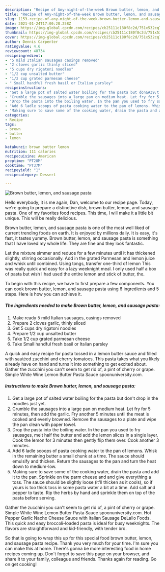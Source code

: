 ```yaml
---
description: "Recipe of Any-night-of-the-week Brown butter, lemon, and sausage pasta"
title: "Recipe of Any-night-of-the-week Brown butter, lemon, and sausage pasta"
slug: 1153-recipe-of-any-night-of-the-week-brown-butter-lemon-and-sausage-pasta
date: 2021-01-24T17:00:28.258Z
image: https://img-global.cpcdn.com/recipes/cb25111c180f8c2d/751x532cq70/brown-butter-lemon-and-sausage-pasta-recipe-main-photo.jpg
thumbnail: https://img-global.cpcdn.com/recipes/cb25111c180f8c2d/751x532cq70/brown-butter-lemon-and-sausage-pasta-recipe-main-photo.jpg
cover: https://img-global.cpcdn.com/recipes/cb25111c180f8c2d/751x532cq70/brown-butter-lemon-and-sausage-pasta-recipe-main-photo.jpg
author: Dennis Carpenter
ratingvalue: 4.6
reviewcount: 48734
recipeingredient:
- "5 mild Italian sausages casings removed"
- "2 cloves garlic thinly sliced"
- "5 cups dry rigatoni noodles"
- "1/2 cup unsalted butter"
- "1/2 cup grated parmesan cheese"
- " Small handful fresh basil or Italian parsley"
recipeinstructions:
- "Get a large pot of salted water boiling for the pasta but don&#39;t drop in the noodles just yet."
- "Crumble the sausages into a large pan on medium heat. Let fry for 5 minutes, then add the garlic. Fry another 5 minutes until the meat is cooked and evenly browned. Remove the sausages to a plate and wipe the pan clean with paper towel."
- "Drop the pasta into the boiling water. In the pan you used to fry sausages, melt half the butter and add the lemon slices in a single layer. Cook the lemon for 3 minutes then gently flip them over. Cook another 3 minutes."
- "Add 6 ladle scoops of pasta cooking water to the pan of lemons. Whisk in the remaining butter a small chunk at a time. The sauce should emulsify and thicken. Return the sausages to the pan and turn the heat down to medium-low."
- "Making sure to save some of the cooking water, drain the pasta and add it to the pan. Sprinkle on the parm cheese and and give everything a toss. The sauce should be slightly loose (it&#39;ll thicken as it cools), so if yours is too thick toss in some pasta water a bit at a time. Add salt and pepper to taste. Rip the herbs by hand and sprinkle them on top of the pasta before serving."
categories:
- Recipe
tags:
- brown
- butter
- lemon

katakunci: brown butter lemon 
nutrition: 111 calories
recipecuisine: American
preptime: "PT28M"
cooktime: "PT37M"
recipeyield: "1"
recipecategory: Dessert

---
```



![Brown butter, lemon, and sausage pasta](https://img-global.cpcdn.com/recipes/cb25111c180f8c2d/751x532cq70/brown-butter-lemon-and-sausage-pasta-recipe-main-photo.jpg)

Hello everybody, it is me again, Dan, welcome to our recipe page. Today, we're going to prepare a distinctive dish, brown butter, lemon, and sausage pasta. One of my favorites food recipes. This time, I will make it a little bit unique. This will be really delicious.

Brown butter, lemon, and sausage pasta is one of the most well liked of current trending foods on earth. It is enjoyed by millions daily. It is easy, it's fast, it tastes yummy. Brown butter, lemon, and sausage pasta is something that I have loved my whole life. They are fine and they look fantastic.

Let the mixture simmer and reduce for a few minutes until it has thickened slightly, stirring occasionally. Add in the grated Parmesan and lemon juice and whisk until combined. Using tongs, transfer one-third of lemon This was really quick and easy for a lazy weeknight meal. I only used half a box of pasta but wish I had used the entire lemon and stick of butter, the.


To begin with this recipe, we have to first prepare a few components. You can cook brown butter, lemon, and sausage pasta using 6 ingredients and 5 steps. Here is how you can achieve it.

<!--inarticleads1-->

##### The ingredients needed to make Brown butter, lemon, and sausage pasta:

1. Make ready 5 mild Italian sausages, casings removed
1. Prepare 2 cloves garlic, thinly sliced
1. Get 5 cups dry rigatoni noodles
1. Prepare 1/2 cup unsalted butter
1. Take 1/2 cup grated parmesan cheese
1. Take  Small handful fresh basil or Italian parsley


A quick and easy recipe for pasta tossed in a lemon butter sauce and filled with sautéed zucchini and cherry tomatoes. This pasta takes what you likely already have on hand and turns it into something to get excited about. Gather the zucchini you can&#39;t seem to get rid of, a pint of cherry or grape. Simple White Wine Lemon Butter Pasta Sauce spoonuniversity.com. 

<!--inarticleads2-->

##### Instructions to make Brown butter, lemon, and sausage pasta:

1. Get a large pot of salted water boiling for the pasta but don&#39;t drop in the noodles just yet.
1. Crumble the sausages into a large pan on medium heat. Let fry for 5 minutes, then add the garlic. Fry another 5 minutes until the meat is cooked and evenly browned. Remove the sausages to a plate and wipe the pan clean with paper towel.
1. Drop the pasta into the boiling water. In the pan you used to fry sausages, melt half the butter and add the lemon slices in a single layer. Cook the lemon for 3 minutes then gently flip them over. Cook another 3 minutes.
1. Add 6 ladle scoops of pasta cooking water to the pan of lemons. Whisk in the remaining butter a small chunk at a time. The sauce should emulsify and thicken. Return the sausages to the pan and turn the heat down to medium-low.
1. Making sure to save some of the cooking water, drain the pasta and add it to the pan. Sprinkle on the parm cheese and and give everything a toss. The sauce should be slightly loose (it&#39;ll thicken as it cools), so if yours is too thick toss in some pasta water a bit at a time. Add salt and pepper to taste. Rip the herbs by hand and sprinkle them on top of the pasta before serving.


Gather the zucchini you can&#39;t seem to get rid of, a pint of cherry or grape. Simple White Wine Lemon Butter Pasta Sauce spoonuniversity.com. Hot Pepper Garlic Nacho Cheese Sauce with Italian Sausage DeLallo Foods. This quick and easy broccoli-loaded pasta is ideal for busy weeknights. The flavors are straightforward and kid-friendly, with tender bro. 

So that is going to wrap this up for this special food brown butter, lemon, and sausage pasta recipe. Thank you very much for your time. I'm sure you can make this at home. There's gonna be more interesting food in home recipes coming up. Don't forget to save this page on your browser, and share it to your family, colleague and friends. Thanks again for reading. Go on get cooking!
